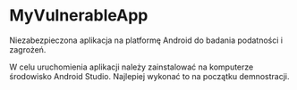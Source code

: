 # MyVulnerableApp
 Niezabezpieczona aplikacja na platformę Android do badania podatności i zagrożeń.
 
 W celu uruchomienia aplikacji należy zainstalować na komputerze środowisko Android Studio. Najlepiej wykonać to na początku demnostracji. 
